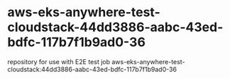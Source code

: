 # aws-eks-anywhere-test-cloudstack-44dd3886-aabc-43ed-bdfc-117b7f1b9ad0-36
repository for use with E2E test job aws-eks-anywhere-test-cloudstack:44dd3886-aabc-43ed-bdfc-117b7f1b9ad0-36
